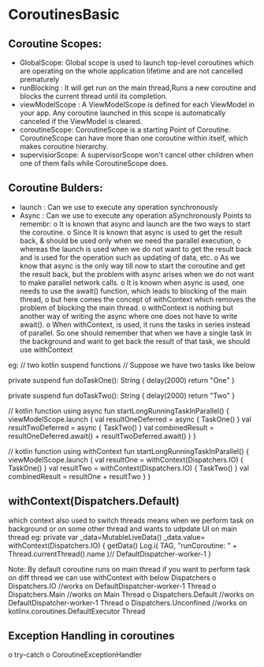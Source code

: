 # CoroutinesBasic
## Coroutine Scopes:
* GlobalScope: Global scope is used to launch top-level coroutines which are operating on the whole application lifetime and are not cancelled prematurely
* runBlocking :  It will get run on the main thread,Runs a new coroutine and blocks the current thread until its completion.
* viewModelScope : A ViewModelScope is defined for each ViewModel in your app. Any coroutine launched in this scope is automatically canceled if the ViewModel is cleared.
* coroutineScope: CoroutineScope is a starting Point of Coroutine. CoroutineScope can have more than one coroutine within itself, which makes coroutine hierarchy. 
* supervisiorScope: A supervisorScope won't cancel other children when one of them fails while CoroutineScope does.

## Coroutine Bulders:
* launch : Can we use to execute any operation synchronously
* Async  : Can we use to execute any operation aSynchronously
Points to remembr:
o It is known that async and launch are the two ways to start the coroutine. 
o Since It is known that async is used to get the result back, & should be used only when we need the parallel execution,
o whereas the launch is used when we do not want to get the result back and is used for the operation such as updating of data, etc.
o As we know that async is the only way till now to start the coroutine and get the result back, but the problem with async arises when we do not want to make parallel network calls.
o It is known when async is used, one needs to use the await() function, which leads to blocking of the main thread, 
o but here comes the concept of withContext which removes the problem of blocking the main thread.
o withContext is nothing but another way of writing the async where one does not have to write await(). 
o When withContext, is used, it runs the tasks in series instead of parallel. So one should remember that when we have a single task in the background and want to get back the result of that task, we should use withContext

eg:
// two kotlin suspend functions
// Suppose we have two tasks like below

private suspend fun doTaskOne(): String
{
delay(2000)
return "One"
}

private suspend fun doTaskTwo(): String
{
delay(2000)
return "Two"
}

 

// kotlin function using async
fun startLongRunningTaskInParallel() 
{
  viewModelScope.launch 
  {
    val resultOneDeferred = async { TaskOne() }
    val resultTwoDeferred = async { TaskTwo() }
    val combinedResult = resultOneDeferred.await() + resultTwoDeferred.await()
  }
}

// kotlin function using withContext
fun startLongRunningTaskInParallel()
{
viewModelScope.launch
{
	val resultOne = withContext(Dispatchers.IO) { TaskOne() }
	val resultTwo = withContext(Dispatchers.IO) { TaskTwo() }
	val combinedResult = resultOne + resultTwo
}
}

   
## withContext(Dispatchers.Default) 
which context also used to switch threads means when we perform task on background or on some other thread and wants to udpdate UI on main thread
eg:
private var _data=MutableLiveData<Int>()
_data.value= withContext(Dispatchers.IO)
{
getData()
 Log.i(
 TAG,
 "runCoroutine: " + Thread.currentThread().name
)// DefaultDispatcher-worker-1
 }
 
 Note: By default coroutine runs on main thread if you want to perform task on diff thread we can use withContext with below Dispatchers 
o Dispatchers.IO //works on DefaultDispatcher-worker-1 Thread 
o Dispatchers.Main //works on Main Thread 
o Dispatchers.Default //works on DefaultDispatcher-worker-1 Thread 
o Dispatchers.Unconfined //works on kotlinx.coroutines.DefaultExecutor Thread 

## Exception Handling in coroutines
o try-catch
o CoroutineExceptionHandler




